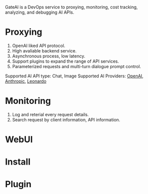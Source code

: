 GateAI is a DevOps service to proxying, monitoring, cost tracking, analyzing, and debugging AI APIs.
# Proxying
1. OpenAI liked API protocol.
2. High avaliable backend service.
3. Asynchronous process, low latency.
4. Support plugins to expand the range of API services.
5. Parameterized requests and multi-turn dialogue prompt control.

Supported AI API type: Chat, Image
Supported AI Providers: [OpenAI]("https://platform.openai.com/docs/api-reference"), [Anthropic]("https://docs.anthropic.com/claude/reference/getting-started-with-the-api"),  [Leonardo]("https://leonardo.ai/")
   
# Monitoring
1. Log and reterial every request details.
2. Search request by client information, API information.

# WebUI

# Install

# Plugin
